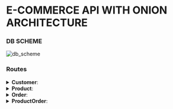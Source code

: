 # E-COMMERCE API WITH ONION ARCHITECTURE

### DB SCHEME
![db_scheme](https://user-images.githubusercontent.com/34316987/157526805-784fe272-d66f-4089-9215-e8333f62f53d.png)

### Routes
<details>
 <summary><b>Customer</b>: </summary>
<br>
  
Create\
POST:http://localhost:3000/api/customers
<br/>
Body Example:
{
    "firstName":"Salih Bora",
    "lastName":"Öztürk",
    "email":"osalihbora@gmail.com",
    "password":"123456"
}

GetById\
GET:http://localhost:3000/api/customers/1

GetAll\
GET:http://localhost:3000/api/customers

Update\
PUT:http://localhost:3000/api/customers/1
<br/>
Body Example:
{
    "id":1,
    "firstName":"Salih Bora",
    "lastName":"Öztürk",
    "email":"osalihbora@gmail.com",
    "password":"123456"
}

Delete\
DELETE:http://localhost:3000/api/customers/1

</details>

<details>
 <summary><b>Product</b>: </summary>
<br>
  
Create\
POST:http://localhost:3000/api/customers
<br/>
Body Example:
{
    "firstName":"Salih Bora",
    "lastName":"Öztürk",
    "email":"osalihbora@gmail.com",
    "password":"123456"
}

GetById\
GET:http://localhost:3000/api/customers/1

GetAll\
GET:http://localhost:3000/api/customers

Update\
PUT:http://localhost:3000/api/customers/1
<br/>
Body Example:
{
    "id":1,
    "firstName":"Salih Bora",
    "lastName":"Öztürk",
    "email":"osalihbora@gmail.com",
    "password":"123456"
}

Delete\
DELETE:http://localhost:3000/api/customers/1

</details>


<details>
 <summary><b>Order</b>: </summary>
<br>
  
Create\
POST:http://localhost:3000/api/orders
<br/>
Body Example:
{
    "customerId": 1,
    "description": "hızlı kargolarsanız sevinirim.",
    "address": "x caddesi mahallesi c sokak no:1 daire:1 Fatih/Istanbul"
}

GetById\
GET:http://localhost:3000/api/orders/1

GetAll\
GET:http://localhost:3000/api/orders

Update\
PUT:http://localhost:3000/api/orders/1
<br/>
Body Example:
{
    "id":1,
    "customerId": 1,
    "description": "hızlı kargolarsanız sevinirim.",
    "address": "x caddesi mahallesi c sokak no:1 daire:2 Fatih/Istanbul"
}

Delete\
DELETE:http://localhost:3000/api/orders/1

</details>

<details>
 <summary><b>ProductOrder</b>: </summary>
<br>
  
Create\
POST:http://localhost:3000/api/productOrders
<br/>
Body Example:
{
      "productId": 3,
      "orderId": 1
}

GetById\
GET:http://localhost:3000/api/productOrders/1

GetAll\
GET:http://localhost:3000/api/productOrders

Update\
PUT:http://localhost:3000/api/productOrders/1
<br/>
Body Example:
{
     "id": 11,
     "productId": 3,
     "orderId": 1
}

Delete\
DELETE:http://localhost:3000/api/productOrders/1

AddProducts\
POST:http://localhost:3000/api/productOrder/addProducts
<br/>
Body Example:
[
    {
        "productId": 3,
        "orderId": 2
    },
    {
        "productId": 3,
        "orderId": 2
    }
]

GetByOrderId\
GET:http://localhost:3000/api/productOrders/getByOrderId/1

</details>







